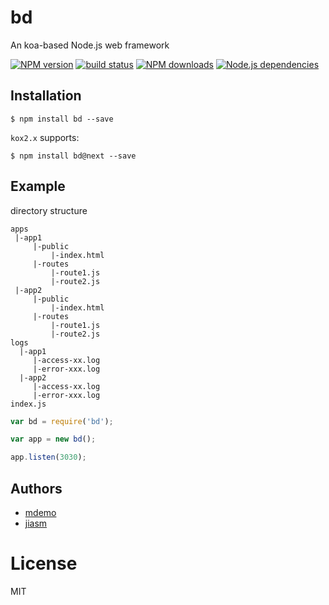 # bd
An koa-based Node.js web framework

[![NPM version][npm-image]][npm-url]
[![build status][travis-image]][travis-url]
[![NPM downloads][downloads-image]][npm-url]
[![Node.js dependencies][david-image]][david-url]

## Installation

```shell
$ npm install bd --save
```

`kox2.x` supports:

```shell
$ npm install bd@next --save
```

## Example

directory structure

```text
apps
 |-app1
     |-public
         |-index.html
     |-routes
         |-route1.js
         |-route2.js
 |-app2
     |-public
         |-index.html
     |-routes
         |-route1.js
         |-route2.js
logs
  |-app1
     |-access-xx.log
     |-error-xxx.log
  |-app2
     |-access-xx.log
     |-error-xxx.log         
index.js        
```

```javascript
var bd = require('bd');

var app = new bd();

app.listen(3030);

```


## Authors

  - [mdemo](https://github.com/demohi)
  - [jiasm](https://github.com/jiasm)

# License

  MIT

[npm-image]: https://img.shields.io/npm/v/bd.svg?style=flat-square
[npm-url]: https://npmjs.org/package/bd
[travis-image]: https://img.shields.io/travis/demohi/bd/master.svg?style=flat-square
[travis-url]: https://travis-ci.org/demohi/bd
[downloads-image]: https://img.shields.io/npm/dm/bd.svg?style=flat-square
[david-image]: https://img.shields.io/david/demohi/bd.svg?style=flat-square
[david-url]: https://david-dm.org/demohi/bd
